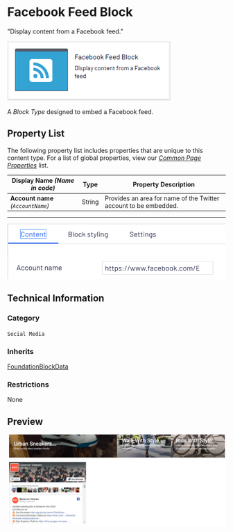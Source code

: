 # Facebook Feed Block
"Display content from a Facebook feed."

![Facebook Feed Block](Screenshots/Facebook%20Feed%20Block%20-%20icon.png)

A *Block Type* designed to embed a Facebook feed.

## Property List
The following property list includes properties that are unique to this content type. For a list of global properties, view our [*Common Page Properties*](../../Common%20Page%20Properties.md) list.

Display Name *(Name in code)* | Type | Property Description
--------------|------|---------------
**Account name** *(`AccountName`)* | String | Provides an area for name of the Twitter account to be embedded.

** **
![Facebook Feed Block - Content tab](Screenshots/Facebook%20Feed%20Block%20-%20Content%20tab.png)

## Technical Information

### Category
`Social Media`

### Inherits
[FoundationBlockData](Foundation%20Block%20Data%20Block.md)

### Restrictions
None

## Preview
![Facebook Feed Block - Preview](Screenshots/Facebook%20Feed%20Block%20-%20Preview.png)
